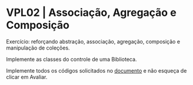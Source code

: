 # VPL02 | Associação, Agregação e Composição

Exercício: reforçando abstração, associação, agregação, composição e manipulação de coleções.

Implemente as classes do controle de uma Biblioteca.

Implemente todos os códigos solicitados no [documento](assets/INE5605_Exercicio_04.pdf) e não esqueça de clicar em Avaliar.